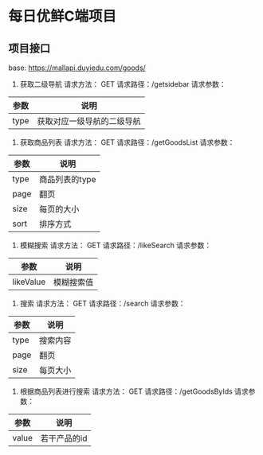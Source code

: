 # 每日优鲜C端项目

## 项目接口

base: https://mallapi.duyiedu.com/goods/

1. 获取二级导航 请求方法： GET 请求路径：/getsidebar 请求参数：

| 参数 | 说明                       |
| ---- | -------------------------- |
| type | 获取对应一级导航的二级导航 |

1. 获取商品列表 请求方法： GET 请求路径：/getGoodsList 请求参数：

| 参数 | 说明           |
| ---- | -------------- |
| type | 商品列表的type |
| page | 翻页           |
| size | 每页的大小     |
| sort | 排序方式       |

1. 模糊搜索 请求方法： GET 请求路径：/likeSearch 请求参数：

| 参数      | 说明       |
| --------- | ---------- |
| likeValue | 模糊搜索值 |

1. 搜索 请求方法： GET 请求路径：/search 请求参数：

| 参数 | 说明     |
| ---- | -------- |
| type | 搜索内容 |
| page | 翻页     |
| size | 每页大小 |

1. 根据商品列表进行搜索 请求方法： GET 请求路径：/getGoodsByIds 请求参数：

| 参数  | 说明         |
| ----- | ------------ |
| value | 若干产品的id |